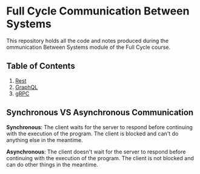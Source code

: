 # Full Cycle Communication Between Systems
This repository holds all the code and notes produced during the ommunication Between Systems module of the Full Cycle course.

## Table of Contents

1. [Rest](./rest/README.md)
2. [GraphQL](./graphql/README.md)
3. [gRPC](./grpc/README.md)

## Synchronous VS Asynchronous Communication

**Synchronous**: The client waits for the server to respond before continuing with the execution of the program. The client is blocked and can't do anything else in the meantime.

**Asynchronous**: The client doesn't wait for the server to respond before continuing with the execution of the program. The client is not blocked and can do other things in the meantime.